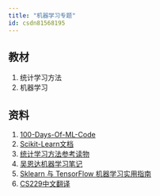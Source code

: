 ```yaml
---
title: "机器学习专题"
id: csdn81568195
---
```


## 教材

1.  统计学习方法
2.  机器学习

## 资料

1.  [100-Days-Of-ML-Code](https://github.com/Avik-Jain/100-Days-Of-ML-Code)
2.  [Scikit-Learn文档](http://sklearn.apachecn.org/)
3.  [统计学习方法参考读物](https://zhuanlan.zhihu.com/p/36378498)
4.  [吴恩达机器学习笔记](http://www.ai-start.com/ml2014/)
5.  [Sklearn 与 TensorFlow 机器学习实用指南](https://github.com/apachecn/hands_on_Ml_with_Sklearn_and_TF)
6.  [CS229中文翻译](https://github.com/Kivy-CN/Stanford-CS-229-CN)